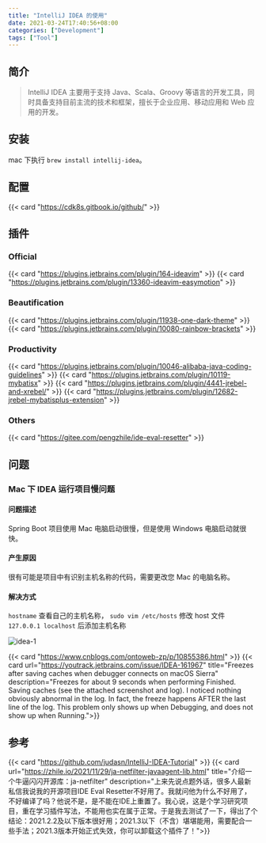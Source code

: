 ```yaml
---
title: "IntelliJ IDEA 的使用"
date: 2021-03-24T17:40:56+08:00
categories: ["Development"]
tags: ["Tool"]
---
```


## 简介

> IntelliJ IDEA 主要用于支持 Java、Scala、Groovy 等语言的开发工具，同时具备支持目前主流的技术和框架，擅长于企业应用、移动应用和 Web 应用的开发。

## 安装

mac 下执行 `brew install intellij-idea`。

## 配置

{{< card "https://cdk8s.gitbook.io/github/" >}}

## 插件

### Official

{{< card "https://plugins.jetbrains.com/plugin/164-ideavim" >}}
{{< card "https://plugins.jetbrains.com/plugin/13360-ideavim-easymotion" >}}

### Beautification

{{< card "https://plugins.jetbrains.com/plugin/11938-one-dark-theme" >}}
{{< card "https://plugins.jetbrains.com/plugin/10080-rainbow-brackets" >}}

### **Productivity**

{{< card "https://plugins.jetbrains.com/plugin/10046-alibaba-java-coding-guidelines" >}}
{{< card "https://plugins.jetbrains.com/plugin/10119-mybatisx" >}}
{{< card "https://plugins.jetbrains.com/plugin/4441-jrebel-and-xrebel/" >}}
{{< card "https://plugins.jetbrains.com/plugin/12682-jrebel-mybatisplus-extension" >}}

### Others

{{< card "https://gitee.com/pengzhile/ide-eval-resetter" >}}

## 问题

### M**ac 下 IDEA 运行项目慢问题**

#### 问题描述

Spring Boot 项目使用 Mac 电脑启动很慢，但是使用 Windows 电脑启动就很快。

#### 产生原因

很有可能是项目中有识别主机名称的代码，需要更改您 Mac 的电脑名称。

#### 解决方式

`hostname` 查看自己的主机名称， `sudo vim /etc/hosts` 修改 host 文件 `127.0.0.1 localhost` 后添加主机名称

![idea-1](https://jsd.cdn.zzko.cn/gh/orionpax1997/picx-images-hosting@master/Development/idea-1.xs1ogs9e1ps.webp)

{{< card "https://www.cnblogs.com/ontoweb-zp/p/10855386.html" >}}
{{< card url="https://youtrack.jetbrains.com/issue/IDEA-161967" title="Freezes after saving caches when debugger connects on macOS Sierra" description="Freezes for about 9 seconds when performing Finished. Saving caches (see the attached screenshot and log). I noticed nothing obviously abnormal in the log. In fact, the freeze happens AFTER the last line of the log. This problem only shows up when Debugging, and does not show up when Running.">}}

## 参考

{{< card "https://github.com/judasn/IntelliJ-IDEA-Tutorial" >}}
{{< card url="https://zhile.io/2021/11/29/ja-netfilter-javaagent-lib.html" title="介绍一个牛逼闪闪开源库：ja-netfilter" description="上来先说点题外话，很多人最新私信我说我的开源项目IDE Eval Resetter不好用了。我就问他为什么不好用了，不好编译了吗？他说不是，是不能在IDE上重置了。我心说，这是个学习研究项目，重在学习插件写法，不能用也实在属于正常。于是我去测试了一下，得出了个结论：2021.2.2及以下版本很好用；2021.3以下（不含）堪堪能用，需要配合一些手法；2021.3版本开始正式失效，你可以卸载这个插件了！">}}
